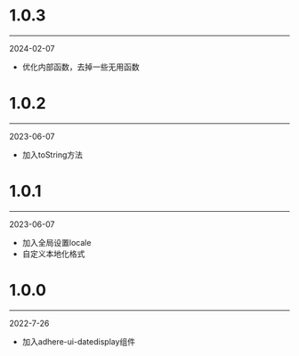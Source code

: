 # 1.0.3

***

2024-02-07

* 优化内部函数，去掉一些无用函数

# 1.0.2

***

2023-06-07

* 加入toString方法

# 1.0.1

***

2023-06-07

* 加入全局设置locale
* 自定义本地化格式

# 1.0.0

***

2022-7-26

* 加入adhere-ui-datedisplay组件
